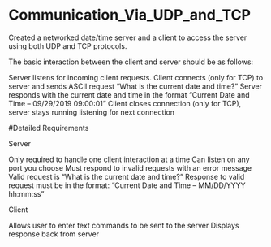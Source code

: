 # Communication_Via_UDP_and_TCP

Created a networked date/time server and a client to access the server using both UDP and TCP protocols.

The basic interaction between the client and server should be as follows:

Server listens for incoming client requests.
Client connects (only for TCP) to server and sends ASCII request “What is the current date and time?”
Server responds with the current date and time in the format  “Current Date and Time – 09/29/2019 09:00:01”
Client closes connection (only for TCP), server stays running listening for next connection

#Detailed Requirements

Server

Only required to handle one client interaction at a time
Can listen on any port you choose
Must respond to invalid requests with an error message
Valid request is “What is the current date and time?”
Response to valid request must be in the format:
“Current Date and Time – MM/DD/YYYY hh:mm:ss”

Client

Allows user to enter text commands to be sent to the server
Displays response back from server
